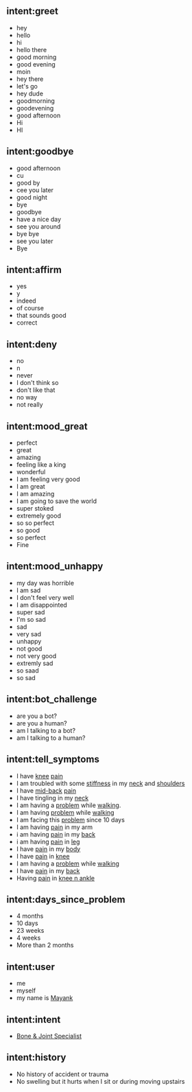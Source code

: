 ## intent:greet
- hey
- hello
- hi
- hello there
- good morning
- good evening
- moin
- hey there
- let's go
- hey dude
- goodmorning
- goodevening
- good afternoon
- Hi
- HI

## intent:goodbye
- good afternoon
- cu
- good by
- cee you later
- good night
- bye
- goodbye
- have a nice day
- see you around
- bye bye
- see you later
- Bye

## intent:affirm
- yes
- y
- indeed
- of course
- that sounds good
- correct

## intent:deny
- no
- n
- never
- I don't think so
- don't like that
- no way
- not really

## intent:mood_great
- perfect
- great
- amazing
- feeling like a king
- wonderful
- I am feeling very good
- I am great
- I am amazing
- I am going to save the world
- super stoked
- extremely good
- so so perfect
- so good
- so perfect
- Fine

## intent:mood_unhappy
- my day was horrible
- I am sad
- I don't feel very well
- I am disappointed
- super sad
- I'm so sad
- sad
- very sad
- unhappy
- not good
- not very good
- extremly sad
- so saad
- so sad

## intent:bot_challenge
- are you a bot?
- are you a human?
- am I talking to a bot?
- am I talking to a human?

## intent:tell_symptoms
- I have [knee](region) [pain](symptom)
- I am troubled with some [stiffness](symptom) in my [neck](region) and [shoulders](region)
- I have [mid-back](region) [pain](symptom)
- I have tingling in my [neck](region)
- I am having a [problem](symptom) while [walking](action).
- I am having [problem](symptom) while [walking](action)
- I am facing this [problem](symptom) since 10 days
- I am having [pain](symptom) in my arm
- i am having [pain](symptom) in my [back](region)
- i am having [pain](symptom) in [leg](symptom)
- I have [pain](symptom) in my [body](symptom)
- I have [pain](symptom) in [knee](symptom)
- I am having a [problem](symptom) while [walking](symptom)
- I have [pain](symptom) in my [back](region)
- Having [pain](symptom) in [knee n ankle](region)

## intent:days_since_problem
- 4 months
- 10 days
- 23 weeks
- 4 weeks
- More than 2 months

## intent:user
- me
- myself
- my name is [Mayank](name)

## intent:intent
- [Bone & Joint Specialist](speciality)

## intent:history
- No history of accident or trauma
- No swelling but it hurts when I sit or during moving upstairs
